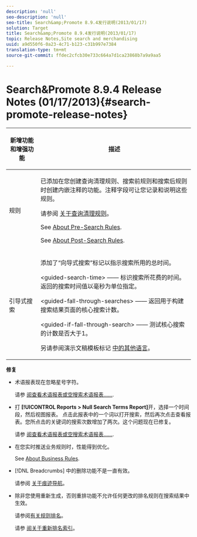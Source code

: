 ```yaml
---
description: 'null'
seo-description: 'null'
seo-title: Search&amp;Promote 8.9.4发行说明(2013/01/17)
solution: Target
title: Search&amp;Promote 8.9.4发行说明(2013/01/17)
topic: Release Notes,Site search and merchandising
uuid: a9d550f6-0a23-4c71-b123-c31b997e7384
translation-type: tm+mt
source-git-commit: ffdec2cfcb30e733c664a7d1ca23868b7a9a9aa5

---
```



# Search&amp;Promote 8.9.4 Release Notes (01/17/2013){#search-promote-release-notes}

<table> 
 <thead> 
  <tr> 
   <th colname="col1" class="entry"> <p>新增功能和增强功能 </p> </th> 
   <th colname="col2" class="entry"> <p>描述 </p> </th> 
  </tr> 
 </thead>
 <tbody> 
  <tr> 
   <td colname="col1"> <p>规则 </p> </td> 
   <td colname="col2"> <p> 已添加在您创建查询清理规则、搜索前规则和搜索后规则时创建内嵌注释的功能。注释字段可让您记录和说明这些规则。 </p> <p>请参阅 <a href="../c-about-rules-menu/c-about-query-cleaning-rules.md#concept_17F3CDDC3C8A4128AF092A82B777B86C" format="dita" scope="local"> 关于查询清理规则</a>。 </p> <p>See <a href="../c-about-rules-menu/c-about-pre-search-rules.md#concept_5BF84BB6FACB4645BA9CB7496A01CD1F" format="dita" scope="local"> About Pre-Search Rules</a>. </p> <p>See <a href="../c-about-rules-menu/c-about-post-search-rules.md#concept_AF6ADFCC0ADF4A788003964939917FDE" format="dita" scope="local"> About Post-Search Rules</a>. </p> </td> 
  </tr> 
  <tr> 
   <td colname="col1"> <p>引导式搜索 </p> </td> 
   <td colname="col2"> <p> 添加了“向导式搜索”标记以指示搜索所用的总时间。 </p> <p> <span class="codeph"> &lt;guided-search-time&gt;</span> —— 标识搜索所花费的时间。 返回的搜索时间值以毫秒为单位指定。 </p> <p> <span class="codeph"> &lt;guided-fall-through-searches&gt;</span> —— 返回用于构建搜索结果页面的核心搜索计数。 </p> <p> <span class="codeph"> &lt;guided-if-fall-through-search&gt;</span> —— 测试核心搜索的计数是否大于1。 </p> <p>另请参阅演示文稿模板标记 <a href="../c-appendices/c-templates.md#reference_F1BBF616BCEC4AD7B2548ECD3CA74C64" format="dita" scope="local"> 中的其他语言</a>。 </p> </td> 
  </tr> 
 </tbody> 
</table>

**修复**

* 术语报表现在忽略星号字符。

   请参 [阅查看术语报表或空搜索术语报表……](../c-about-reports-menu/c-about-reports-menu.md#task_53B7ED1582DD4B0E8376546A7AFC789A).

* 打 **[!UICONTROL Reports > Null Search Terms Report]**&#x200B;开，选择一个时间段，然后视图报表。 点击此报表中的一个词以打开搜索，然后再次点击查看报表。您所点击的关键词的搜索次数增加了两次。这个问题现在已修复。

   请参 [阅查看术语报表或空搜索术语报表……](../c-about-reports-menu/c-about-reports-menu.md#task_53B7ED1582DD4B0E8376546A7AFC789A).

* 在您实时推送业务规则时，性能得到优化。

   See [About Business Rules](../c-about-rules-menu/c-about-business-rules.md#concept_2A93D76216754D3D8412CDEA00BD26BD).

* [!DNL Breadcrumbs] 中的删除功能不是一直有效。

   请参阅 [关于痕迹导航](../c-about-design-menu/c-about-breadcrumbs.md#concept_FB8A943C594A4A1593B118141DA61F03)。

* 除非您使用重新生成，否则重排功能不允许任何更改的排名规则在搜索结果中生效。

   请参阅[有关规则排名](../c-about-rules-menu/c-about-ranking-rules.md#concept_F555C076759B4E81B925441CFE707397)。

   请参 [阅关于重新排名索引](../c-about-index-menu/c-about-re-rank-index.md#concept_147B0A9FCD51451787DA898E06F7C692)。

